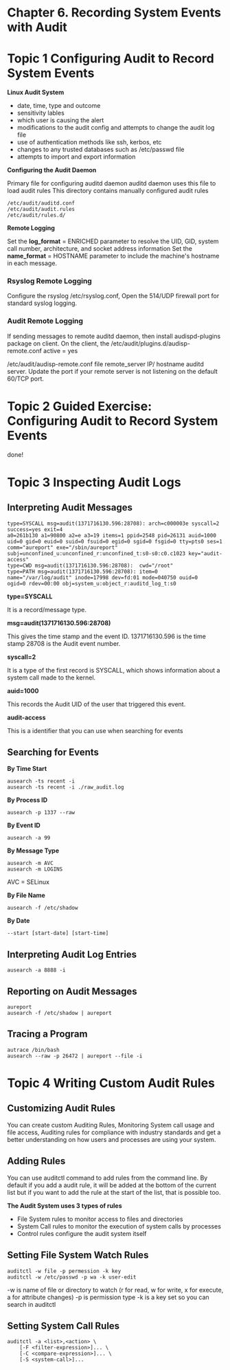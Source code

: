 # Chapter 6. Recording System Events with Audit
# Topic 1 Configuring Audit to Record System Events

**Linux Audit System**

- date, time, type and outcome
- sensitivity lables
- which user is causing the alert
- modifications to the audit config and attempts to change the audit log file
- use of authentication methods like ssh, kerbos, etc
- changes to any trusted databases such as /etc/passwd file
- attempts to import and export information

**Configuring the Audit Daemon**

Primary file for configuring auditd daemon
auditd daemon uses this file to load audit rules
This directory contains manually configured audit rules

```
/etc/audit/auditd.conf
/etc/audit/audit.rules
/etc/audit/rules.d/
```

**Remote Logging**

Set the **log_format** = ENRICHED parameter to resolve the UID, GID, system call number, architecture, and socket address information
Set the **name_format** = HOSTNAME parameter to include the machine's hostname in each message.

### Rsyslog Remote Logging

Configure the rsyslog /etc/rsyslog.conf, Open the 514/UDP firewall port for standard syslog logging.

### Audit Remote Logging

If sending messages to remote auditd daemon, then install audispd-plugins package on client. On the client, the 
/etc/audit/plugins.d/audisp-remote.conf 
active = yes 

/etc/audit/audisp-remote.conf file
remote_server IP/ hostname auditd server.
Update the port if your remote server is not listening on the default 60/TCP port.

# Topic 2 Guided Exercise: Configuring Audit to Record System Events 
done!

# Topic 3 Inspecting Audit Logs 

## Interpreting Audit Messages

```
type=SYSCALL msg=audit(1371716130.596:28708): arch=c000003e syscall=2 success=yes exit=4
a0=261b130 a1=90800 a2=e a3=19 items=1 ppid=2548 pid=26131 auid=1000
uid=0 gid=0 euid=0 suid=0 fsuid=0 egid=0 sgid=0 fsgid=0 tty=pts0 ses=1 comm="aureport" exe="/sbin/aureport"
subj=unconfined_u:unconfined_r:unconfined_t:s0-s0:c0.c1023 key="audit-access"
type=CWD msg=audit(1371716130.596:28708):  cwd="/root"
type=PATH msg=audit(1371716130.596:28708): item=0 name="/var/log/audit" inode=17998 dev=fd:01 mode=040750 ouid=0
ogid=0 rdev=00:00 obj=system_u:object_r:auditd_log_t:s0
```

**type=SYSCALL** 

It is a record/message type.

**msg=audit(1371716130.596:28708)**

This gives the time stamp and the event ID. 1371716130.596 is the time stamp 28708 is the Audit event number.

**syscall=2**

It is a type of the first record is SYSCALL, which shows information about a system call made to the kernel.

**auid=1000**

This records the Audit UID of the user that triggered this event.

**audit-access**

This is a identifier that you can use when searching for events

## Searching for Events

**By Time Start**

```
ausearch -ts recent -i 
ausearch -ts recent -i ./raw_audit.log
```

**By Process ID**

```
ausearch -p 1337 --raw
```

**By Event ID**

```
ausearch -a 99
```

**By Message Type**

```
ausearch -m AVC
ausearch -m LOGINS
```

AVC = SELinux

**By File Name**

```
ausearch -f /etc/shadow
```

**By Date**

```
--start [start-date] [start-time]
```

## Interpreting Audit Log Entries

```
ausearch -a 8888 -i
```

## Reporting on Audit Messages

```
aureport
ausearch -f /etc/shadow | aureport
```

## Tracing a Program

```
autrace /bin/bash
ausearch --raw -p 26472 | aureport --file -i
```

# Topic 4 Writing Custom Audit Rules
## Customizing Audit Rules
You can create custom Auditing Rules, Monitoring System call usage and file access, Auditing rules for compliance with industry standards and get a better understanding on how users and processes are using your system.

## Adding Rules
You can use auditctl command to add rules from the command line. By default if you add a audit rule, it will be added at the bottom of the current list but if you want to add the rule at the start of the list, that is possible too.

**The Audit System uses 3 types of rules**
- File System rules to monitor access to files and directories
- System Call rules to monitor the execution of system calls by processes
- Control rules configure the audit system itself

## Setting File System Watch Rules

```
auditctl -w file -p permession -k key
auditctl -w /etc/passwd -p wa -k user-edit
```

-w is name of file or directory to watch (r for read, w for write, x for execute, a for attribute changes)
-p is permission type
-k is a key set so you can search in auditctl

## Setting System Call Rules

```
auditctl -a <list>,<action> \
    [-F <filter-expression>]... \
    [-C <compare-expression>]... \
    [-S <system-call>]...
```

